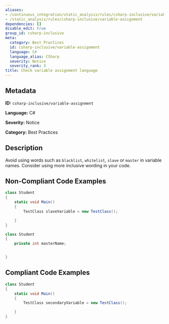 ```yaml
---
aliases:
- /continuous_integration/static_analysis/rules/csharp-inclusive/variable-assignment
- /static_analysis/rules/csharp-inclusive/variable-assignment
dependencies: []
disable_edit: true
group_id: csharp-inclusive
meta:
  category: Best Practices
  id: csharp-inclusive/variable-assignment
  language: C#
  language_alias: CSharp
  severity: Notice
  severity_rank: 3
title: Check variable assignment language
---
```

<!--  SOURCED FROM https://github.com/DataDog/datadog-static-analyzer-rule-docs -->


## Metadata
**ID:** `csharp-inclusive/variable-assignment`

**Language:** C#

**Severity:** Notice

**Category:** Best Practices

## Description
Avoid using words such as `blacklist`, `whitelist`, `slave` or `master` in variable names. Consider using more inclusive wording in your code.

## Non-Compliant Code Examples
```csharp
class Student
{
    static void Main()
    {
        TestClass slaveVariable = new TestClass();

    }
}
```

```csharp
class Student
{
    private int masterName;


}
```

## Compliant Code Examples
```csharp
class Student
{
    static void Main()
    {
        TestClass secondaryVariable = new TestClass();

    }
}
```
